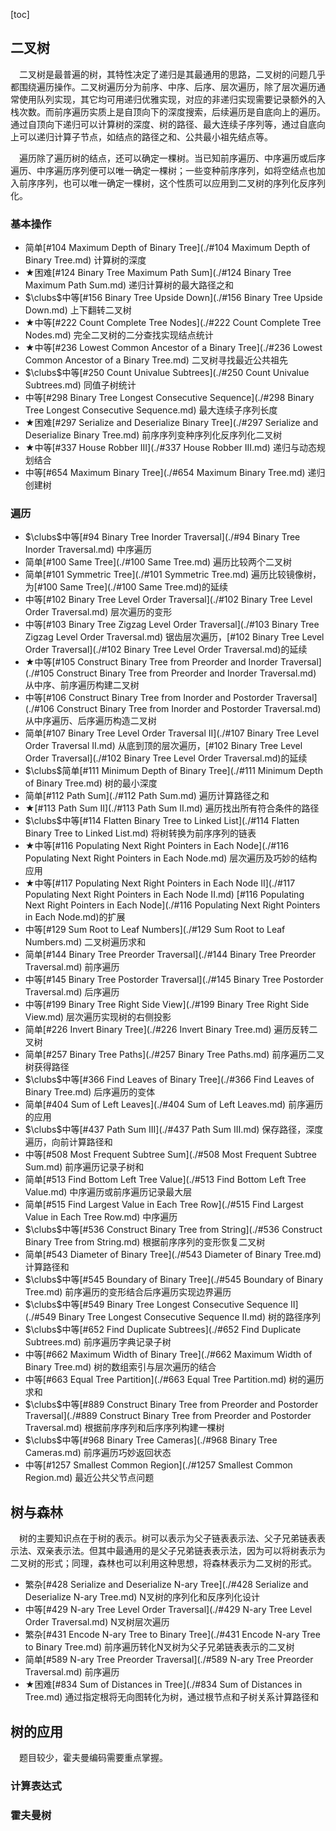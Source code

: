 [toc]

## 二叉树

&emsp;二叉树是最普遍的树，其特性决定了递归是其最通用的思路，二叉树的问题几乎都围绕遍历操作。二叉树遍历分为前序、中序、后序、层次遍历，除了层次遍历通常使用队列实现，其它均可用递归优雅实现，对应的非递归实现需要记录额外的入栈次数。而前序遍历实质上是自顶向下的深度搜索，后续遍历是自底向上的遍历。通过自顶向下递归可以计算树的深度、树的路径、最大连续子序列等，通过自底向上可以递归计算子节点，如结点的路径之和、公共最小祖先结点等。

&emsp;遍历除了遍历树的结点，还可以确定一棵树。当已知前序遍历、中序遍历或后序遍历、中序遍历序列便可以唯一确定一棵树；一些变种前序序列，如将空结点也加入前序序列，也可以唯一确定一棵树，这个性质可以应用到二叉树的序列化反序列化。



### 基本操作

* 简单[#104 Maximum Depth of Binary Tree](./#104 Maximum Depth of Binary Tree.md)    计算树的深度
* $\bigstar$困难[#124 Binary Tree Maximum Path Sum](./#124 Binary Tree Maximum Path Sum.md)    递归计算树的最大路径之和
* $\clubs$中等[#156 Binary Tree Upside Down](./#156 Binary Tree Upside Down.md)    上下翻转二叉树
* $\bigstar$中等[#222 Count Complete Tree Nodes](./#222 Count Complete Tree Nodes.md)    完全二叉树的二分查找实现结点统计
* $\bigstar$中等[#236 Lowest Common Ancestor of a Binary Tree](./#236 Lowest Common Ancestor of a Binary Tree.md)    二叉树寻找最近公共祖先
* $\clubs$中等[#250 Count Univalue Subtrees](./#250 Count Univalue Subtrees.md)    同值子树统计
* 中等[#298 Binary Tree Longest Consecutive Sequence](./#298 Binary Tree Longest Consecutive Sequence.md)    最大连续子序列长度
* $\bigstar$困难[#297 Serialize and Deserialize Binary Tree](./#297 Serialize and Deserialize Binary Tree.md)    前序序列变种序列化反序列化二叉树
* $\bigstar$中等[#337 House Robber III](./#337 House Robber III.md)    递归与动态规划结合
* 中等[#654 Maximum Binary Tree](./#654 Maximum Binary Tree.md)    递归创建树

### 遍历

* $\clubs$中等[#94 Binary Tree Inorder Traversal](./#94 Binary Tree Inorder Traversal.md)    中序遍历
* 简单[#100 Same Tree](./#100 Same Tree.md)    遍历比较两个二叉树
* 简单[#101 Symmetric Tree](./#101 Symmetric Tree.md)    遍历比较镜像树，为[#100 Same Tree](./#100 Same Tree.md)的延续
* 中等[#102 Binary Tree Level Order Traversal](./#102 Binary Tree Level Order Traversal.md)    层次遍历的变形
* 中等[#103 Binary Tree Zigzag Level Order Traversal](./#103 Binary Tree Zigzag Level Order Traversal.md)    锯齿层次遍历，[#102 Binary Tree Level Order Traversal](./#102 Binary Tree Level Order Traversal.md)的延续
* $\bigstar$中等[#105 Construct Binary Tree from Preorder and Inorder Traversal](./#105 Construct Binary Tree from Preorder and Inorder Traversal.md)    从中序、前序遍历构建二叉树
* 中等[#106 Construct Binary Tree from Inorder and Postorder Traversal](./#106 Construct Binary Tree from Inorder and Postorder Traversal.md)    从中序遍历、后序遍历构造二叉树
* 简单[#107 Binary Tree Level Order Traversal II](./#107 Binary Tree Level Order Traversal II.md)    从底到顶的层次遍历，[#102 Binary Tree Level Order Traversal](./#102 Binary Tree Level Order Traversal.md)的延续
* $\clubs$简单[#111 Minimum Depth of Binary Tree](./#111 Minimum Depth of Binary Tree.md)    树的最小深度
* 简单[#112 Path Sum](./#112 Path Sum.md)    遍历计算路径之和
* $\bigstar$[#113 Path Sum II](./#113 Path Sum II.md)    遍历找出所有符合条件的路径
* $\clubs$中等[#114 Flatten Binary Tree to Linked List](./#114 Flatten Binary Tree to Linked List.md)    将树转换为前序序列的链表
* $\bigstar$中等[#116 Populating Next Right Pointers in Each Node](./#116 Populating Next Right Pointers in Each Node.md)    层次遍历及巧妙的结构应用
* $\bigstar$中等[#117 Populating Next Right Pointers in Each Node II](./#117 Populating Next Right Pointers in Each Node II.md)    [#116 Populating Next Right Pointers in Each Node](./#116 Populating Next Right Pointers in Each Node.md)的扩展
* 中等[#129 Sum Root to Leaf Numbers](./#129 Sum Root to Leaf Numbers.md)    二叉树遍历求和
* 简单[#144 Binary Tree Preorder Traversal](./#144 Binary Tree Preorder Traversal.md)    前序遍历
* 中等[#145 Binary Tree Postorder Traversal](./#145 Binary Tree Postorder Traversal.md)    后序遍历
* 中等[#199 Binary Tree Right Side View](./#199 Binary Tree Right Side View.md)   层次遍历实现树的右侧投影
* 简单[#226 Invert Binary Tree](./#226 Invert Binary Tree.md)    遍历反转二叉树
* 简单[#257 Binary Tree Paths](./#257 Binary Tree Paths.md)    前序遍历二叉树获得路径
* $\clubs$中等[#366 Find Leaves of Binary Tree](./#366 Find Leaves of Binary Tree.md)    后序遍历的变体
* 简单[#404 Sum of Left Leaves](./#404 Sum of Left Leaves.md)    前序遍历的应用
* $\clubs$中等[#437 Path Sum III](./#437 Path Sum III.md)    保存路径，深度遍历，向前计算路径和
* 中等[#508 Most Frequent Subtree Sum](./#508 Most Frequent Subtree Sum.md)    前序遍历记录子树和
* 简单[#513 Find Bottom Left Tree Value](./#513 Find Bottom Left Tree Value.md)    中序遍历或前序遍历记录最大层
* 简单[#515 Find Largest Value in Each Tree Row](./#515 Find Largest Value in Each Tree Row.md)    中序遍历
* $\clubs$中等[#536 Construct Binary Tree from String](./#536 Construct Binary Tree from String.md)    根据前序序列的变形恢复二叉树
* 简单[#543 Diameter of Binary Tree](./#543 Diameter of Binary Tree.md)    计算路径和
* $\clubs$中等[#545 Boundary of Binary Tree](./#545 Boundary of Binary Tree.md)    前序遍历的变形结合后序遍历实现边界遍历
* $\clubs$中等[#549 Binary Tree Longest Consecutive Sequence II](./#549 Binary Tree Longest Consecutive Sequence II.md)    树的路径序列
* $\clubs$中等[#652 Find Duplicate Subtrees](./#652 Find Duplicate Subtrees.md)    前序遍历字典记录子树
* 中等[#662 Maximum Width of Binary Tree](./#662 Maximum Width of Binary Tree.md)    树的数组索引与层次遍历的结合
* 中等[#663 Equal Tree Partition](./#663 Equal Tree Partition.md)    树的遍历求和
* $\clubs$中等[#889 Construct Binary Tree from Preorder and Postorder Traversal](./#889 Construct Binary Tree from Preorder and Postorder Traversal.md)    根据前序序列和后序序列构建一棵树
* $\clubs$中等[#968 Binary Tree Cameras](./#968 Binary Tree Cameras.md)    前序遍历巧妙返回状态
* 中等[#1257 Smallest Common Region](./#1257 Smallest Common Region.md)    最近公共父节点问题

## 树与森林

&emsp;树的主要知识点在于树的表示。树可以表示为父子链表表示法、父子兄弟链表表示法、双亲表示法。但其中最通用的是父子兄弟链表表示法，因为可以将树表示为二叉树的形式；同理，森林也可以利用这种思想，将森林表示为二叉树的形式。

* 繁杂[#428 Serialize and Deserialize N-ary Tree](./#428 Serialize and Deserialize N-ary Tree.md)    N叉树的序列化和反序列化设计
* 中等[#429 N-ary Tree Level Order Traversal](./#429 N-ary Tree Level Order Traversal.md)    N叉树层次遍历
* 繁杂[#431 Encode N-ary Tree to Binary Tree](./#431 Encode N-ary Tree to Binary Tree.md)    前序遍历转化N叉树为父子兄弟链表表示的二叉树
* 简单[#589 N-ary Tree Preorder Traversal](./#589 N-ary Tree Preorder Traversal.md)    前序遍历
* $\bigstar$困难[#834 Sum of Distances in Tree](./#834 Sum of Distances in Tree.md)    通过指定根将无向图转化为树，通过根节点和子树关系计算路径和

## 树的应用

&emsp;题目较少，霍夫曼编码需要重点掌握。

### 计算表达式



### 霍夫曼树

